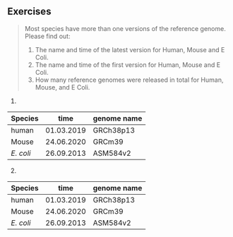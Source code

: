 ## Exercises
>Most species have more than one versions of the reference genome. Please find out:
>1. The name and time of the latest version for Human, Mouse and E Coli. 
>2. The name and time of the first version for Human, Mouse and E Coli. 
>3. How many reference genomes were released in total for Human, Mouse, 
>and E Coli.

1. 
|Species|time|genome name|
|-------|----|-----------|
|human|01.03.2019|GRCh38p13|
|Mouse|24.06.2020 |GRCm39 |
|_E. coli_| 26.09.2013| ASM584v2|

2.
|Species|time|genome name|
|-------|----|-----------|
|human|01.03.2019|GRCh38p13|
|Mouse|24.06.2020 |GRCm39 |
|_E. coli_| 26.09.2013| ASM584v2|
